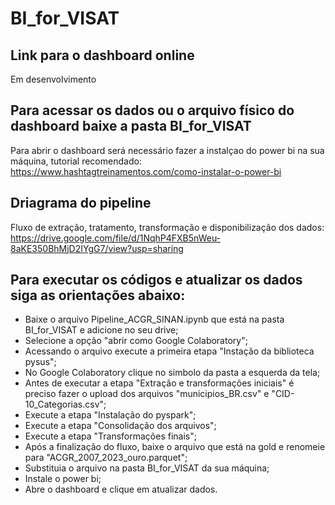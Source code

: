 # BI_for_VISAT

## Link para o dashboard online
Em desenvolvimento

## Para acessar os dados ou o arquivo físico do dashboard baixe a pasta BI_for_VISAT
Para abrir o dashboard será necessário fazer a instalçao do power bi na sua máquina, tutorial recomendado: https://www.hashtagtreinamentos.com/como-instalar-o-power-bi

## Driagrama do pipeline
Fluxo de extração, tratamento, transformação e disponibilização dos dados:
https://drive.google.com/file/d/1NqhP4FXB5nWeu-8aKE350BhMjD2IYgG7/view?usp=sharing

## Para executar os códigos e atualizar os dados siga as orientações abaixo:
* Baixe o arquivo Pipeline_ACGR_SINAN.ipynb que está na pasta BI_for_VISAT e adicione no seu drive;
* Selecione a opção "abrir como Google Colaboratory";
* Acessando o arquivo execute a primeira etapa "Instação da biblioteca pysus";
* No Google Colaboratory clique no simbolo da pasta a esquerda da tela;
* Antes de executar a etapa "Extração e transformações iniciais" é preciso fazer o upload dos arquivos "municipios_BR.csv" e "CID-10_Categorias.csv";
* Execute a etapa "Instalação do pyspark";
* Execute a etapa "Consolidação dos arquivos";
* Execute a etapa "Transformações finais";
* Após a finalização do fluxo, baixe o arquivo que está na gold e renomeie para "ACGR_2007_2023_ouro.parquet";
* Substituia o arquivo na pasta BI_for_VISAT da sua máquina;
* Instale o power bi;
* Abre o dashboard e clique em atualizar dados.
